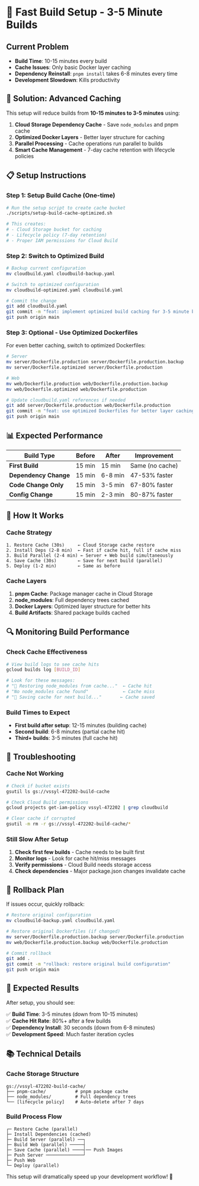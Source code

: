 # 🚀 Fast Build Setup - 3-5 Minute Builds

## Current Problem
- **Build Time**: 10-15 minutes every build
- **Cache Issues**: Only basic Docker layer caching
- **Dependency Reinstall**: `pnpm install` takes 6-8 minutes every time
- **Development Slowdown**: Kills productivity

## 🎯 Solution: Advanced Caching

This setup will reduce builds from **10-15 minutes to 3-5 minutes** using:

1. **Cloud Storage Dependency Cache** - Save `node_modules` and pnpm cache
2. **Optimized Docker Layers** - Better layer structure for caching
3. **Parallel Processing** - Cache operations run parallel to builds
4. **Smart Cache Management** - 7-day cache retention with lifecycle policies

## 📋 Setup Instructions

### Step 1: Setup Build Cache (One-time)

```bash
# Run the setup script to create cache bucket
./scripts/setup-build-cache-optimized.sh

# This creates:
# - Cloud Storage bucket for caching
# - Lifecycle policy (7-day retention)
# - Proper IAM permissions for Cloud Build
```

### Step 2: Switch to Optimized Build

```bash
# Backup current configuration
mv cloudbuild.yaml cloudbuild-backup.yaml

# Switch to optimized configuration
mv cloudbuild-optimized.yaml cloudbuild.yaml

# Commit the change
git add cloudbuild.yaml
git commit -m "feat: implement optimized build caching for 3-5 minute builds"
git push origin main
```

### Step 3: Optional - Use Optimized Dockerfiles

For even better caching, switch to optimized Dockerfiles:

```bash
# Server
mv server/Dockerfile.production server/Dockerfile.production.backup
mv server/Dockerfile.optimized server/Dockerfile.production

# Web  
mv web/Dockerfile.production web/Dockerfile.production.backup
mv web/Dockerfile.optimized web/Dockerfile.production

# Update cloudbuild.yaml references if needed
git add server/Dockerfile.production web/Dockerfile.production
git commit -m "feat: use optimized Dockerfiles for better layer caching"
git push origin main
```

## 📊 Expected Performance

| Build Type | Before | After | Improvement |
|------------|--------|-------|-------------|
| **First Build** | 15 min | 15 min | Same (no cache) |
| **Dependency Change** | 15 min | 6-8 min | 47-53% faster |
| **Code Change Only** | 15 min | 3-5 min | 67-80% faster |
| **Config Change** | 15 min | 2-3 min | 80-87% faster |

## 🔧 How It Works

### Cache Strategy
```
1. Restore Cache (30s)     ← Cloud Storage cache restore
2. Install Deps (2-8 min)  ← Fast if cache hit, full if cache miss
3. Build Parallel (2-4 min) ← Server + Web build simultaneously  
4. Save Cache (30s)        ← Save for next build (parallel)
5. Deploy (1-2 min)        ← Same as before
```

### Cache Layers
1. **pnpm Cache**: Package manager cache in Cloud Storage
2. **node_modules**: Full dependency trees cached
3. **Docker Layers**: Optimized layer structure for better hits
4. **Build Artifacts**: Shared package builds cached

## 🔍 Monitoring Build Performance

### Check Cache Effectiveness
```bash
# View build logs to see cache hits
gcloud builds log [BUILD_ID]

# Look for these messages:
# "🚀 Restoring node_modules from cache..."  ← Cache hit
# "No node_modules cache found"             ← Cache miss
# "💾 Saving cache for next build..."       ← Cache saved
```

### Build Times to Expect
- **First build after setup**: 12-15 minutes (building cache)
- **Second build**: 6-8 minutes (partial cache hit)  
- **Third+ builds**: 3-5 minutes (full cache hit)

## 🚨 Troubleshooting

### Cache Not Working
```bash
# Check if bucket exists
gsutil ls gs://vssyl-472202-build-cache

# Check Cloud Build permissions
gcloud projects get-iam-policy vssyl-472202 | grep cloudbuild

# Clear cache if corrupted
gsutil -m rm -r gs://vssyl-472202-build-cache/*
```

### Still Slow After Setup
1. **Check first few builds** - Cache needs to be built first
2. **Monitor logs** - Look for cache hit/miss messages
3. **Verify permissions** - Cloud Build needs storage access
4. **Check dependencies** - Major package.json changes invalidate cache

## 🔄 Rollback Plan

If issues occur, quickly rollback:

```bash
# Restore original configuration
mv cloudbuild-backup.yaml cloudbuild.yaml

# Restore original Dockerfiles (if changed)
mv server/Dockerfile.production.backup server/Dockerfile.production
mv web/Dockerfile.production.backup web/Dockerfile.production

# Commit rollback
git add .
git commit -m "rollback: restore original build configuration"
git push origin main
```

## 🎉 Expected Results

After setup, you should see:

✅ **Build Time**: 3-5 minutes (down from 10-15 minutes)  
✅ **Cache Hit Rate**: 80%+ after a few builds  
✅ **Dependency Install**: 30 seconds (down from 6-8 minutes)  
✅ **Development Speed**: Much faster iteration cycles  

## 📚 Technical Details

### Cache Storage Structure
```
gs://vssyl-472202-build-cache/
├── pnpm-cache/           # pnpm package cache
├── node_modules/         # Full dependency trees
└── [lifecycle policy]    # Auto-delete after 7 days
```

### Build Process Flow
```
┌─ Restore Cache (parallel)
├─ Install Dependencies (cached)
├─ Build Server (parallel) ──┐
├─ Build Web (parallel) ─────┤
├─ Save Cache (parallel) ────┤── Push Images
├─ Push Server ──────────────┘
├─ Push Web
└─ Deploy (parallel)
```

This setup will dramatically speed up your development workflow! 🚀
